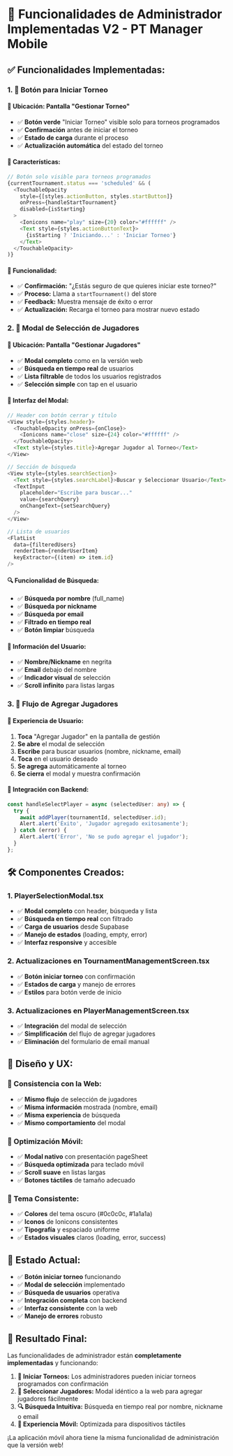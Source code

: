 # 🎯 Funcionalidades de Administrador Implementadas V2 - PT Manager Mobile

## ✅ **Funcionalidades Implementadas:**

### **1. 🚀 Botón para Iniciar Torneo**

#### **📍 Ubicación:** Pantalla "Gestionar Torneo"
- ✅ **Botón verde** "Iniciar Torneo" visible solo para torneos programados
- ✅ **Confirmación** antes de iniciar el torneo
- ✅ **Estado de carga** durante el proceso
- ✅ **Actualización automática** del estado del torneo

#### **🎨 Características:**
```typescript
// Botón solo visible para torneos programados
{currentTournament.status === 'scheduled' && (
  <TouchableOpacity
    style={[styles.actionButton, styles.startButton]}
    onPress={handleStartTournament}
    disabled={isStarting}
  >
    <Ionicons name="play" size={20} color="#ffffff" />
    <Text style={styles.actionButtonText}>
      {isStarting ? 'Iniciando...' : 'Iniciar Torneo'}
    </Text>
  </TouchableOpacity>
)}
```

#### **🔧 Funcionalidad:**
- ✅ **Confirmación:** "¿Estás seguro de que quieres iniciar este torneo?"
- ✅ **Proceso:** Llama a `startTournament()` del store
- ✅ **Feedback:** Muestra mensaje de éxito o error
- ✅ **Actualización:** Recarga el torneo para mostrar nuevo estado

### **2. 👥 Modal de Selección de Jugadores**

#### **📍 Ubicación:** Pantalla "Gestionar Jugadores"
- ✅ **Modal completo** como en la versión web
- ✅ **Búsqueda en tiempo real** de usuarios
- ✅ **Lista filtrable** de todos los usuarios registrados
- ✅ **Selección simple** con tap en el usuario

#### **🎨 Interfaz del Modal:**
```typescript
// Header con botón cerrar y título
<View style={styles.header}>
  <TouchableOpacity onPress={onClose}>
    <Ionicons name="close" size={24} color="#ffffff" />
  </TouchableOpacity>
  <Text style={styles.title}>Agregar Jugador al Torneo</Text>
</View>

// Sección de búsqueda
<View style={styles.searchSection}>
  <Text style={styles.searchLabel}>Buscar y Seleccionar Usuario</Text>
  <TextInput
    placeholder="Escribe para buscar..."
    value={searchQuery}
    onChangeText={setSearchQuery}
  />
</View>

// Lista de usuarios
<FlatList
  data={filteredUsers}
  renderItem={renderUserItem}
  keyExtractor={(item) => item.id}
/>
```

#### **🔍 Funcionalidad de Búsqueda:**
- ✅ **Búsqueda por nombre** (full_name)
- ✅ **Búsqueda por nickname**
- ✅ **Búsqueda por email**
- ✅ **Filtrado en tiempo real**
- ✅ **Botón limpiar** búsqueda

#### **👤 Información del Usuario:**
- ✅ **Nombre/Nickname** en negrita
- ✅ **Email** debajo del nombre
- ✅ **Indicador visual** de selección
- ✅ **Scroll infinito** para listas largas

### **3. 🎯 Flujo de Agregar Jugadores**

#### **📱 Experiencia de Usuario:**
1. **Toca** "Agregar Jugador" en la pantalla de gestión
2. **Se abre** el modal de selección
3. **Escribe** para buscar usuarios (nombre, nickname, email)
4. **Toca** en el usuario deseado
5. **Se agrega** automáticamente al torneo
6. **Se cierra** el modal y muestra confirmación

#### **🔧 Integración con Backend:**
```typescript
const handleSelectPlayer = async (selectedUser: any) => {
  try {
    await addPlayer(tournamentId, selectedUser.id);
    Alert.alert('Éxito', 'Jugador agregado exitosamente');
  } catch (error) {
    Alert.alert('Error', 'No se pudo agregar el jugador');
  }
};
```

## 🛠️ **Componentes Creados:**

### **1. PlayerSelectionModal.tsx**
- ✅ **Modal completo** con header, búsqueda y lista
- ✅ **Búsqueda en tiempo real** con filtrado
- ✅ **Carga de usuarios** desde Supabase
- ✅ **Manejo de estados** (loading, empty, error)
- ✅ **Interfaz responsive** y accesible

### **2. Actualizaciones en TournamentManagementScreen.tsx**
- ✅ **Botón iniciar torneo** con confirmación
- ✅ **Estados de carga** y manejo de errores
- ✅ **Estilos** para botón verde de inicio

### **3. Actualizaciones en PlayerManagementScreen.tsx**
- ✅ **Integración** del modal de selección
- ✅ **Simplificación** del flujo de agregar jugadores
- ✅ **Eliminación** del formulario de email manual

## 🎨 **Diseño y UX:**

### **🎯 Consistencia con la Web:**
- ✅ **Mismo flujo** de selección de jugadores
- ✅ **Misma información** mostrada (nombre, email)
- ✅ **Misma experiencia** de búsqueda
- ✅ **Mismo comportamiento** del modal

### **📱 Optimización Móvil:**
- ✅ **Modal nativo** con presentación pageSheet
- ✅ **Búsqueda optimizada** para teclado móvil
- ✅ **Scroll suave** en listas largas
- ✅ **Botones táctiles** de tamaño adecuado

### **🎨 Tema Consistente:**
- ✅ **Colores** del tema oscuro (#0c0c0c, #1a1a1a)
- ✅ **Iconos** de Ionicons consistentes
- ✅ **Tipografía** y espaciado uniforme
- ✅ **Estados visuales** claros (loading, error, success)

## 🚀 **Estado Actual:**

- ✅ **Botón iniciar torneo** funcionando
- ✅ **Modal de selección** implementado
- ✅ **Búsqueda de usuarios** operativa
- ✅ **Integración completa** con backend
- ✅ **Interfaz consistente** con la web
- ✅ **Manejo de errores** robusto

## 🎉 **Resultado Final:**

Las funcionalidades de administrador están **completamente implementadas** y funcionando:

1. **🚀 Iniciar Torneos:** Los administradores pueden iniciar torneos programados con confirmación
2. **👥 Seleccionar Jugadores:** Modal idéntico a la web para agregar jugadores fácilmente
3. **🔍 Búsqueda Intuitiva:** Búsqueda en tiempo real por nombre, nickname o email
4. **📱 Experiencia Móvil:** Optimizada para dispositivos táctiles

¡La aplicación móvil ahora tiene la misma funcionalidad de administración que la versión web!
